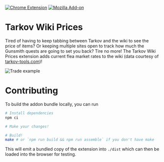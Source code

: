[![Chrome Extension](https://img.shields.io/chrome-web-store/v/hobkagkkamekcjillmnaocokcfeofabd?style=for-the-badge)](https://chrome.google.com/webstore/detail/tarkov-wiki-prices/hobkagkkamekcjillmnaocokcfeofabd)
[![Mozilla Add-on](https://img.shields.io/amo/v/tarkov-wiki-prices?style=for-the-badge)](https://addons.mozilla.org/en-GB/firefox/addon/tarkov-wiki-prices/)

# Tarkov Wiki Prices

Tired of having to keep tabbing between Tarkov and the wiki to see the price of items? Or keeping multiple sites open to track how much the Gunsmith quests are going to set you back? Tire no more! The Tarkov Wiki Prices extension adds current flea market rates to the wiki (data courtesy of [tarkov-tools.com](https://tarkov-tools.com/))!

![Trade example](https://i.imgur.com/SZ9DCEI.png)

# Contributing

To build the addon bundle locally, you can run

```sh
# Install dependencies
npm ci

# Make your changes!

# Build!
make # or `npm run build && npm run assemble` if you don't have make
```

This will emit a bundled copy of the extension into `./dist` which can then be loaded into the browser for testing.

